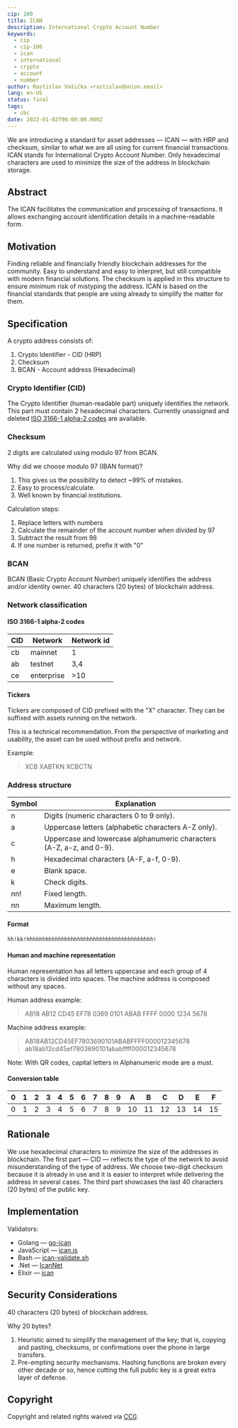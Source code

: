 ```yaml
---
cip: 100
title: ICAN
description: International Crypto Account Number
keywords:
  - cip
  - cip-100
  - ican
  - international
  - crypto
  - account
  - number
author: Rastislav Vašička <rastislav@onion.email>
lang: en-US
status: final
tags:
  - cbc
date: 2022-01-02T00:00:00.000Z
---
```

We are introducing a standard for asset addresses — ICAN — with HRP and checksum, similar to what we are all using for current financial transactions. ICAN stands for International Crypto Account Number.
Only hexadecimal characters are used to minimize the size of the address in blockchain storage.

<!--truncate-->

## Abstract

The ICAN facilitates the communication and processing of transactions. It allows exchanging account identification details in a machine-readable form.

## Motivation

Finding reliable and financially friendly blockchain addresses for the community. Easy to understand and easy to interpret, but still compatible with modern financial solutions. The checksum is applied in this structure to ensure minimum risk of mistyping the address. ICAN is based on the financial standards that people are using already to simplify the matter for them.

## Specification

A crypto address consists of:

1. Crypto Identifier - CID (HRP)
2. Checksum
3. BCAN - Account address (Hexadecimal)

### Crypto Identifier (CID)

The Crypto Identifier (human-readable part) uniquely identifies the network.
This part must contain 2 hexadecimal characters.
Currently unassigned and deleted [ISO 3166-1 alpha-2 codes](https://en.wikipedia.org/wiki/ISO_3166-1_alpha-2#Current_codes) are available.

### Checksum

2 digits are calculated using modulo 97 from BCAN.

Why did we choose modulo 97 (IBAN format)?

1. This gives us the possibility to detect ~99% of mistakes.
2. Easy to process/calculate.
3. Well known by financial institutions.

Calculation steps:

1. Replace letters with numbers
2. Calculate the remainder of the account number when divided by 97
3. Subtract the result from 98
4. If one number is returned, prefix it with "0"

### BCAN

BCAN (Basic Crypto Account Number) uniquely identifies the address and/or identity owner.
40 characters (20 bytes) of blockchain address.

### Network classification

#### ISO 3166-1 alpha-2 codes

| CID | Network    | Network id |
| --- | ---------- | ---------- |
| cb  | mainnet    | 1          |
| ab  | testnet    | 3,4        |
| ce  | enterprise | >10        |

#### Tickers

Tickers are composed of CID prefixed with the "X" character.
They can be suffixed with assets running on the network.

This is a technical recommendation. From the perspective of marketing and usability, the asset can be used without prefix and network.

Example:
> XCB
> XABTKN
> XCBCTN

### Address structure

| Symbol | Explanation                                           |
| ------ | ----------------------------------------------------- |
| n      | Digits (numeric characters 0 to 9 only).              |
| a      | Uppercase letters (alphabetic characters A-Z only).  |
| c      | Uppercase and lowercase alphanumeric characters (A-Z, a-z, and 0-9). |
| h      | Hexadecimal characters (A-F, a-f, 0-9).               |
| e      | Blank space.                                          |
| k      | Check digits.                                         |
| nn!    | Fixed length.                                         |
| nn     | Maximum length.                                       |

#### Format

```txt
hh!kk!hhhhhhhhhhhhhhhhhhhhhhhhhhhhhhhhhhhhhhhh!
```

#### Human and machine representation

Human representation has all letters uppercase and each group of 4 characters is divided into spaces.
The machine address is composed without any spaces.

Human address example:
> AB18 AB12 CD45 EF78 0369 0101 ABAB FFFF 0000 1234 5678

Machine address example:
> AB18AB12CD45EF7803690101ABABFFFF000012345678
> ab18ab12cd45ef7803690101ababffff000012345678

Note: With QR codes, capital letters in Alphanumeric mode are a must.

#### Conversion table

| 0  | 1   | 2   | 3   | 4   | 5   | 6   | 7   | 8   | 9   | A   | B   | C   | D   | E   | F   |
|----|-----|-----|-----|-----|-----|-----|-----|-----|-----|-----|-----|-----|-----|-----|-----|
| 0  | 1   | 2   | 3   | 4   | 5   | 6   | 7   | 8   | 9   | 10  | 11  | 12  | 13  | 14  | 15  |

## Rationale

We use hexadecimal characters to minimize the size of the addresses in blockchain. The first part — CID — reflects the type of the network to avoid misunderstanding of the type of address. We choose two-digit checksum because it is already in use and it is easier to interpret while delivering the address in several cases. The third part showcases the last 40 characters (20 bytes) of the public key.

## Implementation

Validators:

- Golang — [go-ican](https://github.com/bchainhub/go-ican)
- JavaScript — [ican.js](https://github.com/bchainhub/ican.js)
- Bash — [ican-validate.sh](https://github.com/bchainhub/ican-validate.sh)
- .Net — [IcanNet](https://github.com/bchainhub/IcanNet)
- Elixir — [ican](https://github.com/ayrat555/ican)

## Security Considerations

40 characters (20 bytes) of blockchain address.

Why 20 bytes?

1. Heuristic aimed to simplify the management of the key; that is, copying and pasting, checksums, or confirmations over the phone in large transfers.
1. Pre-empting security mechanisms. Hashing functions are broken every other decade or so, hence cutting the full public key is a great extra layer of defense.

## Copyright

Copyright and related rights waived via [CC0](https://creativecommons.org/publicdomain/zero/1.0/).
